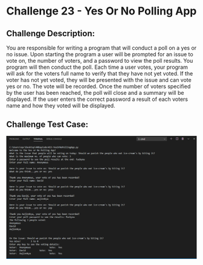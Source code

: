 # Challenge 23 - Yes Or No Polling App


## Challenge Description:

You are responsible for writing a program that will conduct a poll on a yes or no issue. Upon
starting the program a user will be prompted for an issue to vote on, the number of voters, and a
password to view the poll results. You program will then conduct the poll. Each time a user
votes, your program will ask for the voters full name to verify that they have not yet voted. If the
voter has not yet voted, they will be presented with the issue and can vote yes or no. The vote
will be recorded. Once the number of voters specified by the user has been reached, the poll
will close and a summary will be displayed. If the user enters the correct password a result of
each voters name and how they voted will be displayed.

## Challenge Test Case:

<p align = center>
  <img src="https://github.com/aajinkya1203/The-Art-Of-Doing/blob/branch-23/%2323.PNG">
</p>
